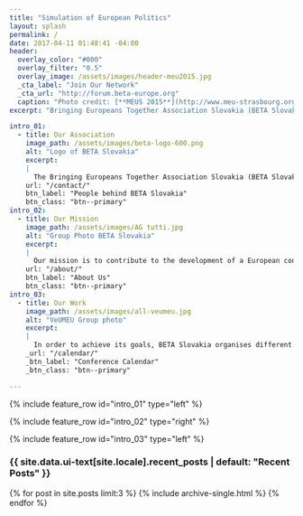 ```yaml
---
title: "Simulation of European Politics"
layout: splash
permalink: /
date: 2017-04-11 01:48:41 -04:00
header:
  overlay_color: "#000"
  overlay_filter: "0.5"
  overlay_image: /assets/images/header-meu2015.jpg
  _cta_label: "Join Our Network"
  _cta_url: "http://forum.beta-europe.org"
  caption: "Photo credit: [**MEUS 2015**](http://www.meu-strasbourg.org)"
excerpt: "Bringing Europeans Together Association Slovakia (BETA Slovakia) is a politically independent and non-profit association to support the organisation of European politics simulations in Slovakia."

intro_01:
  - title: Our Association
    image_path: /assets/images/beta-logo-600.png
    alt: "Logo of BETA Slovakia"
    excerpt:
    |
      The Bringing Europeans Together Association Slovakia (BETA Slovakia) is a young, politically independent and non-profit association founded in late 2016 by 7 young Europeans in Rome. BETA Slovakia now counts more than 40 members all across Slovakia and beyond.
    url: "/contact/"
    btn_label: "People behind BETA Slovakia"
    btn_class: "btn--primary"
intro_02:
  - title: Our Mission
    image_path: /assets/images/AG tutti.jpg
    alt: "Group Photo BETA Slovakia"
    excerpt:
    |
      Our mission is to contribute to the development of a European consciousness among the youth and to spread knowledge and awareness about how the European Union works and what does it mean to be a European citizen.
    url: "/about/"
    btn_label: "About Us"
    btn_class: "btn--primary"
intro_03:
  - title: Our Work
    image_path: /assets/images/all-veumeu.jpg
    alt: "VeUMEU Group photo"
    excerpt:
    |
      In order to achieve its goals, BETA Slovakia organises different MEUs in Slovakia.
    _url: "/calendar/"
    _btn_label: "Conference Calendar"
    _btn_class: "btn--primary"

---
```


{% include feature_row id="intro_01" type="left" %}

{% include feature_row id="intro_02" type="right" %}

{% include feature_row id="intro_03" type="left" %}

<div class="layout--splash__recent--posts">
<h3 class="archive__subtitle">{{ site.data.ui-text[site.locale].recent_posts | default: "Recent Posts" }}</h3>

{% for post in site.posts limit:3 %}
  {% include archive-single.html %}
{% endfor %}
</div>
